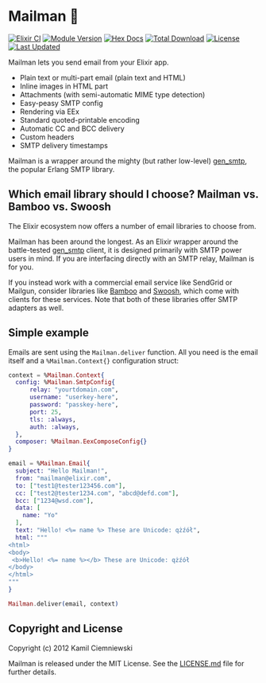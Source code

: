# Mailman 👮

[![Elixir CI](https://github.com/mailman-elixir/mailman/actions/workflows/elixir.yml/badge.svg)](https://github.com/mailman-elixir/mailman/actions/workflows/elixir.yml)
[![Module Version](https://img.shields.io/hexpm/v/mailman.svg)](https://hex.pm/packages/mailman)
[![Hex Docs](https://img.shields.io/badge/hex-docs-lightgreen.svg)](https://hexdocs.pm/mailman/)
[![Total Download](https://img.shields.io/hexpm/dt/mailman.svg)](https://hex.pm/packages/mailman)
[![License](https://img.shields.io/hexpm/l/mailman.svg)](https://github.com/mailman-elixir/mailman/blob/master/LICENSE)
[![Last Updated](https://img.shields.io/github/last-commit/mailman-elixir/mailman.svg)](https://github.com/mailman-elixir/mailman/commits/master)

Mailman lets you send email from your Elixir app.

* Plain text or multi-part email (plain text and HTML)
* Inline images in HTML part
* Attachments (with semi-automatic MIME type detection)
* Easy-peasy SMTP config
* Rendering via EEx
* Standard quoted-printable encoding
* Automatic CC and BCC delivery
* Custom headers
* SMTP delivery timestamps

Mailman is a wrapper around the mighty (but rather low-level) [gen_smtp](https://github.com/vagabond/gen_smtp), the popular Erlang SMTP library.

## Which email library should I choose? Mailman vs. Bamboo vs. Swoosh
The Elixir ecosystem now offers a number of email libraries to choose from.

Mailman has been around the longest. As an Elixir wrapper around the battle-tested [gen_smtp](https://github.com/vagabond/gen_smtp) client, it is designed primarily with SMTP power users in mind. If you are interfacing directly with an SMTP relay, Mailman is for you.

If you instead work with a commercial email service like SendGrid or Mailgun, consider libraries like [Bamboo](https://github.com/thoughtbot/bamboo) and [Swoosh](https://github.com/swoosh/swoosh), which come with clients for these services. Note that both of these libraries offer SMTP adapters as well.


## Simple example

Emails are sent using the `Mailman.deliver` function. All you need is the email itself and a `%Mailman.Context{}` configuration struct:

```elixir
context = %Mailman.Context{
  config: %Mailman.SmtpConfig{
      relay: "yourtdomain.com",
      username: "userkey-here",
      password: "passkey-here",
      port: 25,
      tls: :always,
      auth: :always,
  },
  composer: %Mailman.EexComposeConfig{}
}

email = %Mailman.Email{
  subject: "Hello Mailman!",
  from: "mailman@elixir.com",
  to: ["test1@tester123456.com"],
  cc: ["test2@tester1234.com", "abcd@defd.com"],
  bcc: ["1234@wsd.com"],
  data: [
    name: "Yo"
  ],
  text: "Hello! <%= name %> These are Unicode: qżźół",
  html: """
<html>
<body>
 <b>Hello! <%= name %></b> These are Unicode: qżźół
</body>
</html>
"""
}

Mailman.deliver(email, context)
```

## Copyright and License

Copyright (c) 2012 Kamil Ciemniewski

Mailman is released under the MIT License. See the [LICENSE.md](./LICENSE.md) file
for further details.
